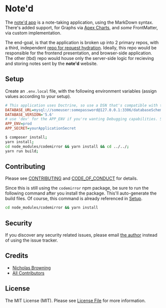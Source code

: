 # Note'd

The [note'd app](https://note-d.app) is a note-taking application, using the MarkDown syntax. There's added support,
for Graphs via [Apex Charts](https://github.com/smarthug/markdown-it-apexcharts#readme), and _some_ FrontMatter, via
custom implementation.

The end-goal, is that the application is broken up into 2 primary repos, with a third, independent
[repo for request hydration](https://github.com/shmolf/noted-hydrator). Ideally, this repo would be
responsible for the frontend presentation, and browser-side application. The other (tbd) repo would
house only the server-side logic for recieving and storing notes sent by the **note'd** website.

## Setup

Create an `.env.local` file, with the following environment variables (assign values according to your setup).
```ini
# This application uses Doctrine, so use a DSN that's compatible with that ORM. Doesn't have to be MySQL.
DATABASE_URL=mysql://someuser:somepassword@127.0.0.1:3306/databaseSchemaName?serverVersion=5.6
DATABASE_VERSION='5.6'
# use 'dev' for the APP_ENV if you're wanting Debugging capabilities. See Symfony docs for more info
APP_ENV=prod
APP_SECRET=yourApplicationSecret
```

``` bash
$ composer install;
yarn install;
cd node_modules/codemirror && yarn install && cd ../../;
yarn run build;
```

## Contributing

Please see [CONTRIBUTING](CONTRIBUTING.md) and [CODE_OF_CONDUCT](CODE_OF_CONDUCT.md) for details.

Since this is still using the `codemirror` npm package, be sure to run the following command after you
install the package. This'll auto-generate the build files. Of course, this command is already referenced in [Setup](#setup).
```bash
cd node_modules/codemirror && yarn install
```

## Security

If you discover any security related issues, please email [the author](mailto:shmolf@gmail.com) instead of using the issue tracker.

## Credits

- [Nicholas Browning][link-author]
- [All Contributors][link-contributors]

## License
The MIT License (MIT). Please see [License File](LICENSE) for more information.

[link-author]: https://github.com/shmolf
[link-contributors]: ../../contributors
